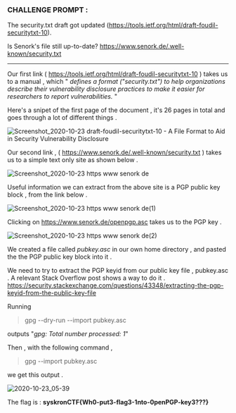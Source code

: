 ### CHALLENGE PROMPT :

The security.txt draft got updated (https://tools.ietf.org/html/draft-foudil-securitytxt-10).

Is Senork's file still up-to-date? https://www.senork.de/.well-known/security.txt

------------------------------------------------------------------------------------

Our first link ( https://tools.ietf.org/html/draft-foudil-securitytxt-10 ) takes us to a manual , 
which " *defines a format ("security.txt") to help organizations describe their vulnerability
disclosure practices to make it easier for researchers to report vulnerabilities.* "

Here's a snipet of the first page of the document , it's 26 pages in total and goes through 
a lot of different things .

![Screenshot_2020-10-23 draft-foudil-securitytxt-10 - A File Format to Aid in Security Vulnerability Disclosure](https://user-images.githubusercontent.com/73142671/96948571-aa7ca700-14ee-11eb-818f-9d31b3064a03.png)

Our second link , ( https://www.senork.de/.well-known/security.txt ) takes us to a simple text only site 
as shown below .

![Screenshot_2020-10-23 https www senork de](https://user-images.githubusercontent.com/73142671/96948885-44445400-14ef-11eb-8fd0-d13c327c9b85.png)

Useful information we can extract from the above site is a PGP public key block , from the 
link below . 

![Screenshot_2020-10-23 https www senork de(1)](https://user-images.githubusercontent.com/73142671/96948935-6c33b780-14ef-11eb-8737-5a529c58bd7e.png)

Clicking on https://www.senork.de/openpgp.asc takes us to the PGP key . 


![Screenshot_2020-10-23 https www senork de(2)](https://user-images.githubusercontent.com/73142671/96949177-efeda400-14ef-11eb-844e-69a88e210bda.png)

We created a file called *pubkey.asc* in our own home directory , and pasted the
the PGP public key block into it . 

We need to try to extract the PGP keyid from our public key file , pubkey.asc .
A relevant Stack Overflow post shows a way to do it .
https://security.stackexchange.com/questions/43348/extracting-the-pgp-keyid-from-the-public-key-file

Running

  > gpg --dry-run --import pubkey.asc
  
outputs "*gpg: Total number processed: 1*"

Then , with the following command ,

  > gpg --import pubkey.asc 

we get this output .
  
![2020-10-23_05-39](https://user-images.githubusercontent.com/73142671/96950093-3217e500-14f2-11eb-96e0-8558037f1494.png) 


The flag is : **syskronCTF{Wh0-put3-flag3-1nto-0penPGP-key3???}**
  
  
  
  
  
  
  
